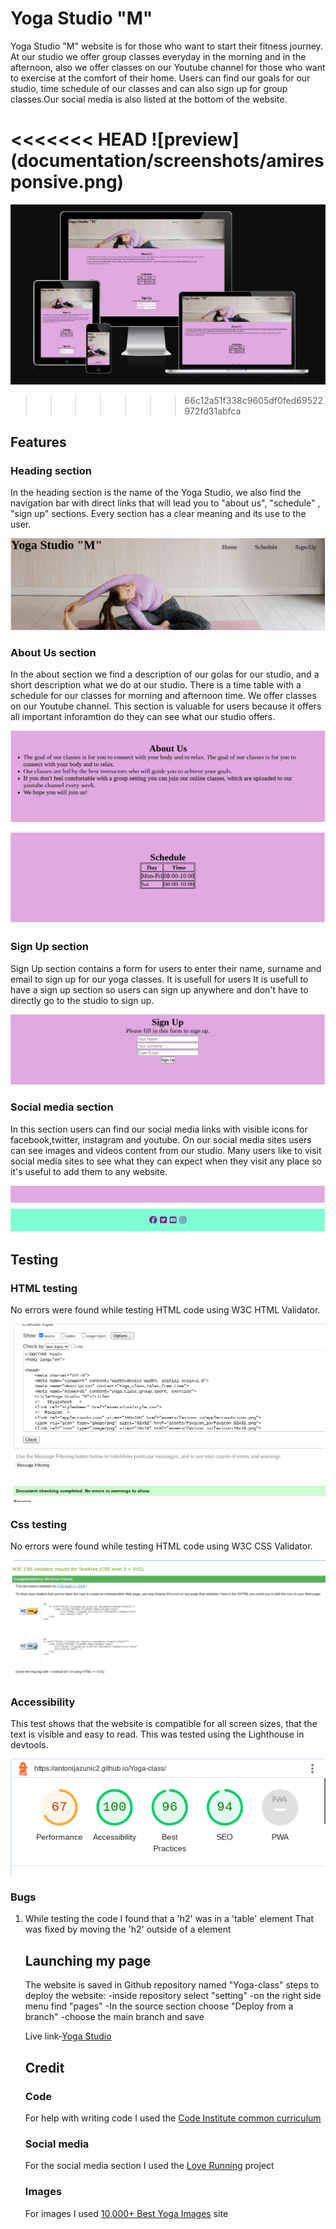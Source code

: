 # Yoga Studio "M"




Yoga Studio "M" website is for those who want to start their fitness  journey.
At our studio we offer group classes everyday in the morning and in the afternoon, also we offer classes on our Youtube channel for those who  want to exercise at the comfort of their home.
Users can find our goals for our studio, time schedule of our classes and can also sign up for group classes.Our social media is also listed at the bottom of the website.


<<<<<<< HEAD
![preview] (documentation/screenshots/amiresponsive.png)
=======
![preview](documentation/screenshots/amiresponsive.png)
>>>>>>> 66c12a51f338c9605df0fed69522972fd31abfca


## Features


### Heading section
In the heading section is the name of the Yoga Studio, we also find the navigation bar with direct links that will lead you to "about us", "schedule" , "sign up" sections.
Every section has a clear meaning and its use to the user.


![Heading](documentation/screenshots/header.png)


### About Us section
In the about section we find a description of our golas for our studio, and a short description what we do at our studio.
There is a time table with a schedule for our classes for morning and afternoon time.
We offer classes on our Youtube channel.
This section is valuable for users because it offers all important inforamtion do they can see what our studio offers.


![about-us](documentation/screenshots/aboutus.png)


![schedule](documentation/screenshots/schedule.png)


### Sign Up section
Sign Up section contains a form for users to enter their name, surname and email to sign up for our yoga classes.
It is usefull for users
It is usefull to have a sign up section so users can sign up anywhere and don't have to directly go to the studio to sign up.


![sign-up](documentation/screenshots/signup.png)


### Social media section
In this section users can find our social media links with visible icons for facebook,twitter, instagram and youtube.
On our social media sites users can see images and videos content from our studio.
Many users like to visit social media sites to see what they can expect when they visit any place so it's useful to add them to any website.


![Social-Media](documentation/screenshots/footer.png)


## Testing


### HTML testing
No errors were found while testing HTML code using W3C HTML Validator.


![HTML-testing](documentation/screenshots/html.png)


### Css testing
No errors were found while testing HTML code using W3C CSS Validator.


![CSS-testing](documentation/screenshots/css.png)


### Accessibility


This test shows that the website is compatible for all screen sizes, that the text is visible and easy to read.
This was tested using the Lighthouse in devtools.


![accessibility-test](documentation/screenshots/accesebility.png)


### Bugs


1. While testing the code I found that a 'h2' was in a 'table' element
That was fixed by moving the 'h2' outside of a <table> element


## Launching my page
The website is saved in Github repository named "Yoga-class"
steps to deploy the website: -inside repository select "setting"
                            -on the right side menu find "pages"
                            -In the source section choose "Deploy from a branch"
                            -choose the main branch and save


Live link-[Yoga Studio](https://antonijazunic2.github.io/Yoga-class/)




## Credit
### Code
For help with writing code I used the [Code Institute common curriculum](https://learn.codeinstitute.net/ci_program/diplomainfullstacksoftwarecommoncurriculum)
### Social media
For the social media section I used the [Love Running](https://antonijazunic2.github.io/running-project/) project
### Images
For images I used [10,000+ Best Yoga Images](https://www.pexels.com/search/yoga/) site
